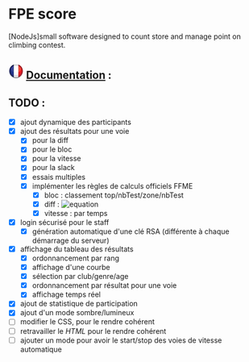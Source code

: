 # FPE score
[NodeJs]small software designed to count store and manage point on climbing contest.

## ![flag](res/fr.jpg) [Documentation](https://github.com/ox223252/FPE-score/wiki) :

## TODO :
 - [x] ajout dynamique des participants
 - [x] ajout des résultats pour une voie
   - [x] pour la diff
   - [x] pour le bloc
   - [x] pour la vitesse
   - [x] pour la slack
   - [x] essais multiples
   - [x] implémenter les règles de calculs officiels FFME
      - [x] bloc : classement top/nbTest/zone/nbTest
      - [x] diff : ![equation](https://latex.codecogs.com/svg.latex?\Large&space;rank=\sqrt{rank_{1}^2%20+%20rank_{2}^2%20+%20\dots%20+%20rank_{n}^2})
      - [x] vitesse : par temps
 - [x] login sécurisé pour le staff
   - [x] génération automatique d'une clé RSA (différente à chaque démarrage du serveur)
 - [x] affichage du tableau des résultats
   - [x] ordonnancement par rang
   - [x] affichage d'une courbe
   - [x] sélection par club/genre/age
   - [x] ordonnancement par résultat pour une voie
   - [x] affichage temps réel
 - [x] ajout de statistique de participation
 - [x] ajout d'un mode sombre/lumineux
 - [ ] modifier le CSS, pour le rendre cohérent
 - [ ] retravailler le *HTML* pour le rendre cohérent
 - [ ] ajouter un mode pour avoir le start/stop des voies de vitesse automatique
